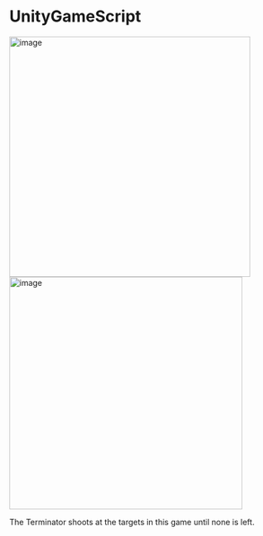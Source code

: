 # UnityGameScript
 <img width="429" alt="image" src="https://github.com/user-attachments/assets/476088b0-5a58-4a4c-ac4c-7b892d81117b">
 <img width="415" alt="image" src="https://github.com/user-attachments/assets/34d40616-ecb8-471a-a595-e35e8b21dbe3"> 
 
 The Terminator shoots at the targets in this game until none is left.  



